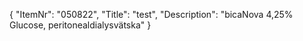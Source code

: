{
  "ItemNr": "050822",
  "Title": "test",
  "Description": "bicaNova 4,25% Glucose, peritonealdialysvätska"
}